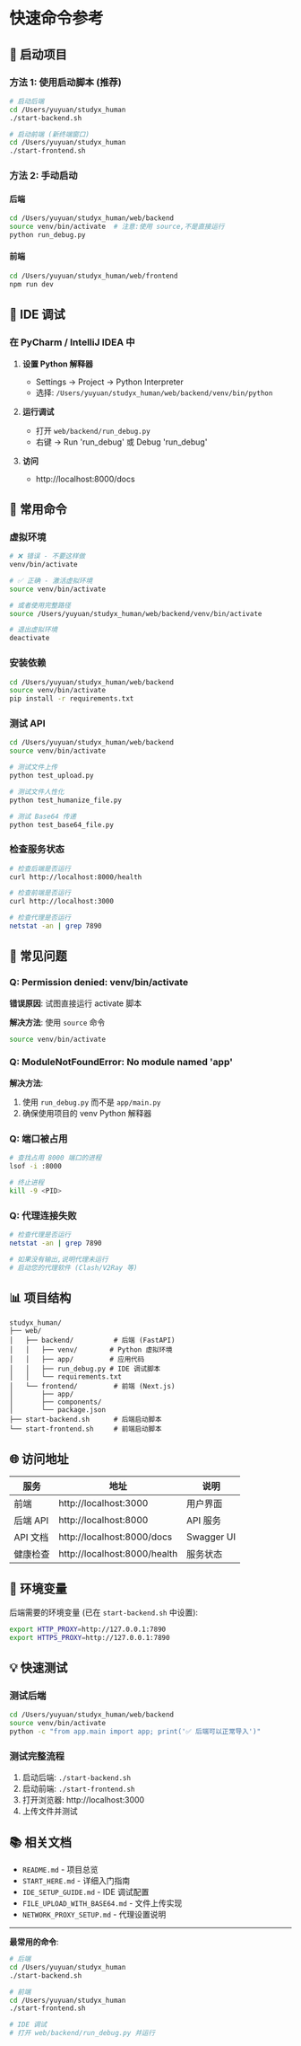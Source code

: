 # 快速命令参考

## 🚀 启动项目

### 方法 1: 使用启动脚本 (推荐)

```bash
# 启动后端
cd /Users/yuyuan/studyx_human
./start-backend.sh

# 启动前端 (新终端窗口)
cd /Users/yuyuan/studyx_human
./start-frontend.sh
```

### 方法 2: 手动启动

#### 后端

```bash
cd /Users/yuyuan/studyx_human/web/backend
source venv/bin/activate  # 注意:使用 source,不是直接运行
python run_debug.py
```

#### 前端

```bash
cd /Users/yuyuan/studyx_human/web/frontend
npm run dev
```

## 🔧 IDE 调试

### 在 PyCharm / IntelliJ IDEA 中

1. **设置 Python 解释器**
   - Settings → Project → Python Interpreter
   - 选择: `/Users/yuyuan/studyx_human/web/backend/venv/bin/python`

2. **运行调试**
   - 打开 `web/backend/run_debug.py`
   - 右键 → Run 'run_debug' 或 Debug 'run_debug'

3. **访问**
   - http://localhost:8000/docs

## 📝 常用命令

### 虚拟环境

```bash
# ❌ 错误 - 不要这样做
venv/bin/activate

# ✅ 正确 - 激活虚拟环境
source venv/bin/activate

# 或者使用完整路径
source /Users/yuyuan/studyx_human/web/backend/venv/bin/activate

# 退出虚拟环境
deactivate
```

### 安装依赖

```bash
cd /Users/yuyuan/studyx_human/web/backend
source venv/bin/activate
pip install -r requirements.txt
```

### 测试 API

```bash
cd /Users/yuyuan/studyx_human/web/backend
source venv/bin/activate

# 测试文件上传
python test_upload.py

# 测试文件人性化
python test_humanize_file.py

# 测试 Base64 传递
python test_base64_file.py
```

### 检查服务状态

```bash
# 检查后端是否运行
curl http://localhost:8000/health

# 检查前端是否运行
curl http://localhost:3000

# 检查代理是否运行
netstat -an | grep 7890
```

## 🐛 常见问题

### Q: Permission denied: venv/bin/activate

**错误原因**: 试图直接运行 activate 脚本

**解决方法**: 使用 `source` 命令
```bash
source venv/bin/activate
```

### Q: ModuleNotFoundError: No module named 'app'

**解决方法**: 
1. 使用 `run_debug.py` 而不是 `app/main.py`
2. 确保使用项目的 venv Python 解释器

### Q: 端口被占用

```bash
# 查找占用 8000 端口的进程
lsof -i :8000

# 终止进程
kill -9 <PID>
```

### Q: 代理连接失败

```bash
# 检查代理是否运行
netstat -an | grep 7890

# 如果没有输出,说明代理未运行
# 启动您的代理软件 (Clash/V2Ray 等)
```

## 📊 项目结构

```
studyx_human/
├── web/
│   ├── backend/          # 后端 (FastAPI)
│   │   ├── venv/        # Python 虚拟环境
│   │   ├── app/         # 应用代码
│   │   ├── run_debug.py # IDE 调试脚本
│   │   └── requirements.txt
│   └── frontend/         # 前端 (Next.js)
│       ├── app/
│       ├── components/
│       └── package.json
├── start-backend.sh      # 后端启动脚本
└── start-frontend.sh     # 前端启动脚本
```

## 🌐 访问地址

| 服务 | 地址 | 说明 |
|------|------|------|
| 前端 | http://localhost:3000 | 用户界面 |
| 后端 API | http://localhost:8000 | API 服务 |
| API 文档 | http://localhost:8000/docs | Swagger UI |
| 健康检查 | http://localhost:8000/health | 服务状态 |

## 🔑 环境变量

后端需要的环境变量 (已在 `start-backend.sh` 中设置):

```bash
export HTTP_PROXY=http://127.0.0.1:7890
export HTTPS_PROXY=http://127.0.0.1:7890
```

## 💡 快速测试

### 测试后端

```bash
cd /Users/yuyuan/studyx_human/web/backend
source venv/bin/activate
python -c "from app.main import app; print('✅ 后端可以正常导入')"
```

### 测试完整流程

1. 启动后端: `./start-backend.sh`
2. 启动前端: `./start-frontend.sh`
3. 打开浏览器: http://localhost:3000
4. 上传文件并测试

## 📚 相关文档

- `README.md` - 项目总览
- `START_HERE.md` - 详细入门指南
- `IDE_SETUP_GUIDE.md` - IDE 调试配置
- `FILE_UPLOAD_WITH_BASE64.md` - 文件上传实现
- `NETWORK_PROXY_SETUP.md` - 代理设置说明

---

**最常用的命令**:
```bash
# 后端
cd /Users/yuyuan/studyx_human
./start-backend.sh

# 前端
cd /Users/yuyuan/studyx_human
./start-frontend.sh

# IDE 调试
# 打开 web/backend/run_debug.py 并运行
```

